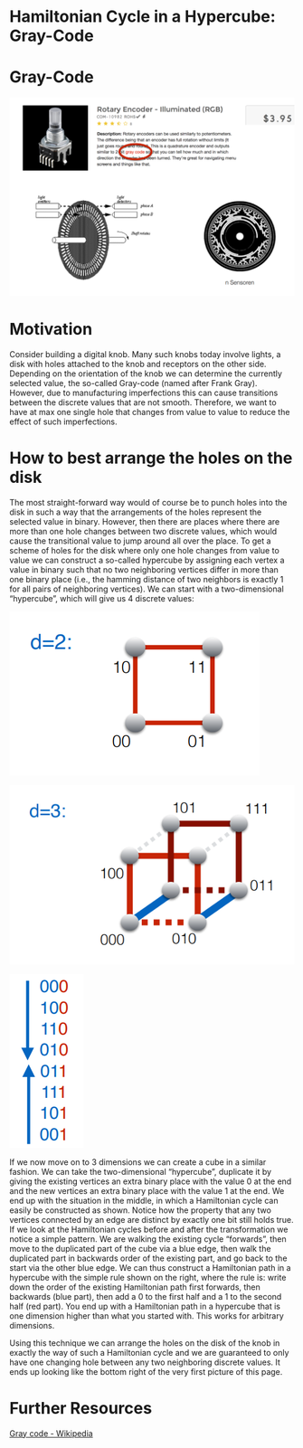 # Hamiltonian Cycle in a Hypercube: Gray-Code

# Gray-Code

![2022-03-05_19-37.png](Hamiltonian%20Cycle%20in%20a%20Hypercube%20Gray-Code%201e5ecb970a794ec7baa9a405b7023363/2022-03-05_19-37.png)

# Motivation

Consider building a digital knob. Many such knobs today involve lights, a disk with holes attached to the knob and receptors on the other side. Depending on the orientation of the knob we can determine the currently selected value, the so-called Gray-code (named after Frank Gray). However, due to manufacturing imperfections this can cause transitions between the discrete values that are not smooth. Therefore, we want to have at max one single hole that changes from value to value to reduce the effect of such imperfections.

# How to best arrange the holes on the disk

The most straight-forward way would of course be to punch holes into the disk in such a way that the arrangements of the holes represent the selected value in binary. However, then there are places where there are more than one hole changes between two discrete values, which would cause the transitional value to jump around all over the place. To get a scheme of holes for the disk where only one hole changes from value to value we can construct a so-called hypercube by assigning each vertex a value in binary such that no two neighboring vertices differ in more than one binary place (i.e., the hamming distance of two neighbors is exactly 1 for all pairs of neighboring vertices). We can start with a two-dimensional “hypercube”, which will give us 4 discrete values:

![2022-03-05_19-21.png](Hamiltonian%20Cycle%20in%20a%20Hypercube%20Gray-Code%201e5ecb970a794ec7baa9a405b7023363/2022-03-05_19-21.png)

![2022-03-05_19-24.png](Hamiltonian%20Cycle%20in%20a%20Hypercube%20Gray-Code%201e5ecb970a794ec7baa9a405b7023363/2022-03-05_19-24.png)

![2022-03-05_19-31.png](Hamiltonian%20Cycle%20in%20a%20Hypercube%20Gray-Code%201e5ecb970a794ec7baa9a405b7023363/2022-03-05_19-31.png)

If we now move on to 3 dimensions we can create a cube in a similar fashion. We can take the two-dimensional “hypercube”, duplicate it by giving the existing vertices an extra binary place with the value 0 at the end and the new vertices an extra binary place with the value 1 at the end. We end up with the situation in the middle, in which a Hamiltonian cycle can easily be constructed as shown. Notice how the property that any two vertices connected by an edge are distinct by exactly one bit still holds true. If we look at the Hamiltonian cycles before and after the transformation we notice a simple pattern. We are walking the existing cycle “forwards”, then move to the duplicated part of the cube via a blue edge, then walk the duplicated part in backwards order of the existing part, and go back to the start via the other blue edge. We can thus construct a Hamiltonian path in a hypercube with the simple rule shown on the right, where the rule is: write down the order of the existing Hamiltonian path first forwards, then backwards (blue part), then add a 0 to the first half and a 1 to the second half (red part). You end up with a Hamiltonian path in a hypercube that is one dimension higher than what you started with. This works for arbitrary dimensions.

Using this technique we can arrange the holes on the disk of the knob in exactly the way of such a Hamiltonian cycle and we are guaranteed to only have one changing hole between any two neighboring discrete values. It ends up looking like the bottom right of the very first picture of this page.

# Further Resources

[Gray code - Wikipedia](https://en.wikipedia.org/wiki/Gray_code)